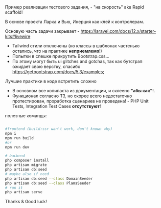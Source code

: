 
Пример реализации тестового задания, - "на скорость" aka Rapid scaffold!

В основе проекта Ларка и Вью, Инерция как клей к контролерам.

Основую часть задачи закрывает - https://laravel.com/docs/12.x/starter-kits#livewire 
+ Tailwind стили отключены (но классы в шаблонах частенько остались, что на практике __неприемлемо__!)
+ Попытки в спешке прикрутить Bootstrap.css...
+ По этому могут быть ui glitches and gotchas, так как бутстрап ожидает свою верстку, спасибо https://getbootstrap.com/docs/5.3/examples;

Лучшие практики в коде встретить сложно
+ В основном все копипаста из документации, и склеено __"абы как"__!.
+ Функционал согласно ТЗ, но скорее всего недостаточно протестирован, проработка сценариев не проведена! - PHP Unit Tests, Integration Test Cases __отсутствуют__!


полезные команды:

``` bash

#frontend (build:ssr wan't work, don't known why)
npm i
npm run build 
#or
npm run dev

# backend
php composer install
php artisan migrate
php artisan db:seed 
# maybe also if need
php artisan db:seed --class DomainSeeder
php artisan db:seed --class PlansSeeder
# run it
php artisan serve
```

Thanks & Good luck!

